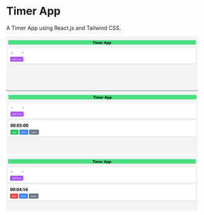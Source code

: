 # Timer App
A Timer App using React.js and Tailwind CSS.

![screenshot](./src/assets/images/sc1.png)
![screenshot2](./src/assets/images/sc2.png)
![screenshot](./src/assets/images/sc3.png)
